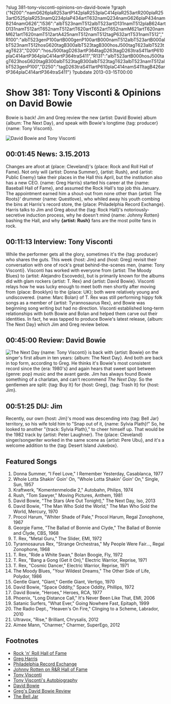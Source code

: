 ?slug 381-tony-visconti-opinions-on-david-bowie
?graph {"N200":"namG626plaR253artP142plaR253plaC414plaR253artR200plaR253artD525plaR253namQ234plaP434artT632namQ234namG626plaP434namB214namG626","I536":"albT523namT512albT523artD131namT512plaB624artD131namT512artT652namT512artT620artT652artT652namM621artT620namM621artT620namT512artA425namT512namT512tagP632artT531namT512","R100":"albT523genP100artB000genP100artB000namT512albT523artB000albT523namT512hosG620tagB300albT523tagB300hosJ500tagT623albT523tagT623","D200":"hosJ500tagD263artP364tagD263tagD263traS411artP610plaC414artP364plaC414artP364traS411","R131":"albT523artB000hosJ500tagT623hosG620tagB300albT523tagB300albT523tagT623albT523namT512albT523genP100","D250":"tagD263traS411artP610plaC414namS411tagB426artP364plaC414artP364traS411"}
?pubdate 2013-03-15T00:00

# Show 381: Tony Visconti & Opinions on David Bowie
Bowie is back! Jim and Greg review the new {artist: David Bowie} album {album: The Next Day}, and speak with Bowie's longtime {tag: producer} {name: Tony Visconti}.

![David Bowie and Tony Visconti](http://static.soundopinions.org/images/2013/visconti.jpg)

## 00:01:45 News: 3.15.2013
Changes are afoot at {place: Cleveland}'s {place: Rock and Roll Hall of Fame}. Not only will {artist: Donna Summer}, {artist: Rush}, and {artist: Public Enemy} take their places in the Hall this April, but the institution also has a new CEO. {name: Greg Harris} started his career at the {name: Baseball Hall of Fame}, and assumed the Rock Hall's top job this January. The appointment earned him a shout-out from none other than {artist: The Roots}' drummer {name: Questlove}, who whiled away his youth combing the bins at Harris's record store, the {place: Philadelphia Record Exchange}. Harris talks to Jim and Greg about the {tag: Rock Hall}'s notoriously-secretive induction process, why he doesn't mind {name: Johnny Rotten} bashing the Hall, and why **{artist: Rush}** fans are the most polite fans in rock.

## 00:11:13 Interview: Tony Visconti
While the performer gets all the glory, sometimes it's the {tag: producer} who shares the guts. This week {host: Jim} and {host: Greg} revisit their conversation with one of rock's great behind-the-scenes men, {name: Tony Visconti}. Visconti has worked with everyone from {artist: The Moody Blues} to {artist: Alejandro Escovedo}, but is primarily known for the albums did with glam rockers {artist: T. Rex} and {artist: David Bowie}. Visconti relays how he was lucky enough to meet both men shortly after moving from {place: Brooklyn} to the {place: UK}; both were relatively young and undiscovered. {name: Marc Bolan} of T. Rex was still performing hippy folk songs as a member of {artist: Tyrannosaurus Rex}, and Bowie was beginning song writing but had no direction. Visconti established long-term relationships with both Bowie and Bolan and helped them carve out their identities. In fact, he was tapped to produce Bowie's latest release, {album: The Next Day} which Jim and Greg review below. 

## 00:45:00 Review: David Bowie
![The Next Day](https://upload.wikimedia.org/wikipedia/en/4/4a/David_Bowie_-_The_Next_Day.png "551695/590825692")
{name: Tony Visconti} is back with {artist: Bowie} on the singer's first album in ten years: {album: The Next Day}. And both are back in top form, according to Greg. He thinks it's Bowie's most consistent record since the {era: 1980's} and again hears that sweet spot between {genre: pop} music and the avant garde. Jim has always found Bowie something of a charlatan, and can't recommend *The Next Day*. So the gentlemen are split: {tag: Buy It} for {host: Greg}, {tag: Trash It} for {host: Jim}.

## 00:51:25 DIJ: Jim
Recently, our own {host: Jim}'s mood was descending into {tag: Bell Jar} territory, so his wife told him to "Snap out of it, {name: Sylvia Plath}!" So, he looked to another "{track: Sylvia Plath}," to cheer himself up. That would be the 1982 track by {artist: Peter Laughner}. The {place: Cleveland} singer/songwriter worked in the same scene as {artist: Pere Ubu}, and it's a welcome addition to the {tag: Desert Island Jukebox}. 


## Featured Songs
1. Donna Summer, "I Feel Love," I Remember Yesterday, Casablanca, 1977
2. Whole Lotta Shakin' Goin' On, "Whole Lotta Shakin' Goin' On," Single, Sun, 1957
3. Kraftwerk, "Komentenmelodie 2," Autobahn, Philips, 1974
4. Rush, "Tom Sawyer," Moving Pictures, Anthem, 1981
5. David Bowie, "The Stars (Are Out Tonight)," The Next Day, Iso, 2013
6. David Bowie, "The Man Who Sold the World," The Man Who Sold the World, Mercury, 1970
7. Procol Harum, "Whiter Shade of Pale," Procol Harum, Regal Zonophone, 1967
8. Georgie Fame, "The Ballad of Bonnie and Clyde," The Ballad of Bonnie and Clyde, CBS, 1968
9. T. Rex, "Metal Guru," The Slider, EMI, 1972
10. Tyrannosaurus Rex, "Strange Orchestras," My People Were Fair..., Regal Zonophone, 1968
11. T. Rex, "Ride a White Swan," Bolan Boogie, Fly, 1972
12. T. Rex, "Bang a Gong (Get it On)," Electric Warrior, Reprise, 1971
13. T. Rex, "Cosmic Dancer," Electric Warrior, Reprise, 1971
14. The Moody Blues, "Your Wildest Dreams," The Other Side of Life, Polydor, 1986
15. Gentle Giant, "Giant," Gentle Giant, Vertigo, 1970
16. David Bowie, "Space Oddity," Space Oddity, Phillips, 1972
17. David Bowie, "Heroes," Heroes, RCA, 1977
18. Phoenix, "Long Distance Call," It's Never Been Like That, EMI, 2006
19. Satanic Surfers, "What Ever," Going Nowhere Fast, Epitaph, 1999
20. The Radio Dept., "Heaven's On Fire," Clinging to a Scheme, Labrador, 2010
21. Ultravox, "Rise," Brilliant, Chrysalis, 2012
22. Aimee Mann, "Charmer," Charmer, SuperEgo, 2012

## Footnotes
- [Rock 'n' Roll Hall of Fame](http://www.rockhall.com/)
- [Greg Harris](http://www.cleveland.com/popmusic/index.ssf/2012/12/rock_hall_names_greg_harris_ne.html)
- [Philadelphia Record Exchange](http://www.philarecx.com/)
- [Johnny Rotten on R&R Hall of Fame](http://www.lettersofnote.com/2010/09/rock-and-roll-hall-of-fame-is-piss.html)
- [Tony Visconti](http://www.jdmanagement.com/tonyvisconti/)
- [Tony Visconti's Autobiography](http://www.amazon.co.uk/Tony-Visconti-Autobiography-Bowie-Brooklyn/dp/0007229445)
- [David Bowie](http://www.davidbowie.com/)
- [Greg's David Bowie Review](http://articles.chicagotribune.com/2013-03-07/entertainment/chi-david-bowie-album-review-20130307_1_david-bowie-album-review-tony-visconti)
- [The Bell Jar](http://www.goodreads.com/book/show/6514.The_Bell_Jar)
